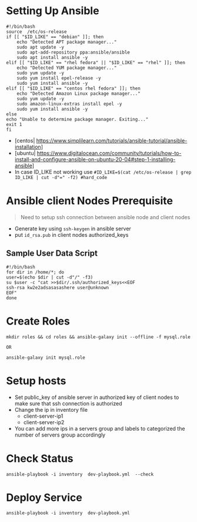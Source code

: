 #  Setting Up Ansible

```
#!/bin/bash
source  /etc/os-release
if [[ "$ID_LIKE" == "debian" ]]; then
    echo "Detected APT package manager..."
    sudo apt update -y
    sudo apt-add-repository ppa:ansible/ansible
    sudo apt install ansible -y
elif [[ "$ID_LIKE" == "rhel fedora" || "$ID_LIKE" == "rhel" ]]; then
    echo "Detected YUM package manager..."
    sudo yum update -y
    sudo yum install epel-release -y
    sudo yum install ansible -y
elif [[ "$ID_LIKE" == "centos rhel fedora" ]]; then
    echo "Detected Amazon Linux package manager..."
    sudo yum update -y
    sudo amazon-linux-extras install epel -y
    sudo yum install ansible -y
else
echo "Unable to determine package manager. Exiting..."
exit 1
fi
```
- [centos| https://www.simplilearn.com/tutorials/ansible-tutorial/ansible-installation]
- [ubuntu| https://www.digitalocean.com/community/tutorials/how-to-install-and-configure-ansible-on-ubuntu-20-04#step-1-installing-ansible]
- In case ID_LIKE not working use `#ID_LIKE=$(cat /etc/os-release | grep ID_LIKE | cut -d"=" -f2) #hard_code`
#  Ansible client Nodes Prerequisite
> Need to setup ssh connection between ansible node and client nodes
- Generate key using `ssh-keygen` in ansible server
- put `id_rsa.pub` in client nodes authorized_keys
## Sample User Data Script
```
#!/bin/bash
for dir in /home/*; do
user=$(echo $dir | cut -d"/" -f3)
su $user -c "cat >>$dir/.ssh/authorized_keys<<EOF
ssh-rsa kw2e2adsasasashere user@unknown
EOF"
done
```
# Create Roles
```
mkdir roles && cd roles && ansible-galaxy init --offline -f mysql.role

OR

ansible-galaxy init mysql.role
```
# Setup hosts
- Set public_key of ansible server in authorized key of client nodes to make sure that ssh connection is authorized
- Change the ip in inventory file 
    - client-server-ip1
    - client-server-ip2
- You can add more ips  in a servers group and labels to categorized the number of servers group accordingly
# Check Status
```
ansible-playbook -i inventory  dev-playbook.yml  --check
```
# Deploy Service
```
ansible-playbook -i inventory  dev-playbook.yml
```
 